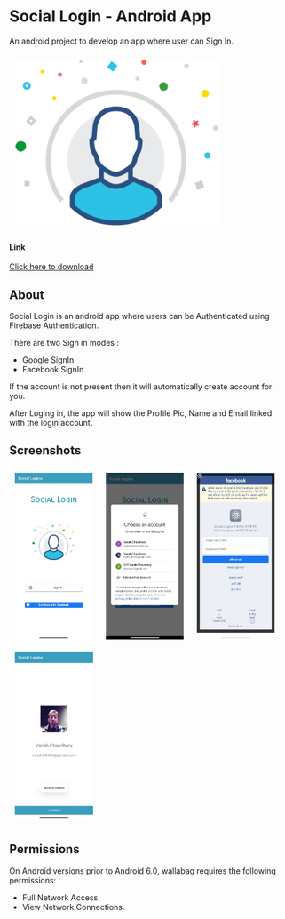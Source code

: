 # Social Login - Android App

An android project to develop an app where user can Sign In.

[<img src="/readme/Login.png" height=300 align = center 
    hspace="10" vspace="10">](/readme/Login.png)

#### Link
[Click here to download](https://drive.google.com/file/d/1eNf4g6bmttt1Y2PTFCukYBNWD78kMMEg/view?usp=sharing)

## About

Social Login is an android app where users can be Authenticated using Firebase Authentication.

There are two Sign in modes :
- Google SignIn
- Facebook SignIn

If the account is not present then it will automatically create account for you.

After Loging in, the app will show the Profile Pic, Name and Email linked with the login account.

## Screenshots

[<img src="/readme/home.jpg" height=300 
    hspace="10" vspace="10">](/readme/home.jpg)
[<img src="/readme/gmail.jpg" height=300 
    hspace="10" vspace="10">](/readme/gmail.jpg)
[<img src="/readme/facebook.jpg" height=300
    hspace="10" vspace="10">](/readme/facebook.jpg)
[<img src="/readme/profile.jpg" height=300
    hspace="10" vspace="10">](/readme/profile.jpg)


## Permissions

On Android versions prior to Android 6.0, wallabag requires the following permissions:
- Full Network Access.
- View Network Connections.
